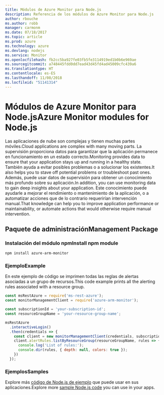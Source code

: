 ```yaml
---
title: Módulos de Azure Monitor para Node.js
description: Referencia de los módulos de Azure Monitor para Node.js
author: rbouche
ms.author: robb
manager: carmonm
ms.date: 07/18/2017
ms.topic: article
ms.prod: azure
ms.technology: azure
ms.devlang: nodejs
ms.service: Monitor
ms.openlocfilehash: fb2cc5ba927fe03fb5fe3114919ed1b0b6e969ae
ms.sourcegitcommit: a748445fdd0dd7ead43d45fd4ad45009cfc439a6
ms.translationtype: HT
ms.contentlocale: es-ES
ms.lasthandoff: 11/08/2018
ms.locfileid: "51141314"
---
```

# <a name="azure-monitor-modules-for-nodejs"></a><span data-ttu-id="1005d-103">Módulos de Azure Monitor para Node.js</span><span class="sxs-lookup"><span data-stu-id="1005d-103">Azure Monitor modules for Node.js</span></span>

<span data-ttu-id="1005d-104">Las aplicaciones de nube son complejas y tienen muchas partes móviles.</span><span class="sxs-lookup"><span data-stu-id="1005d-104">Cloud applications are complex with many moving parts.</span></span> <span data-ttu-id="1005d-105">La supervisión proporciona datos para garantizar que la aplicación permanece en funcionamiento en un estado correcto.</span><span class="sxs-lookup"><span data-stu-id="1005d-105">Monitoring provides data to ensure that your application stays up and running in a healthy state.</span></span> <span data-ttu-id="1005d-106">También ayuda a evitar posibles problemas o a solucionar los existentes.</span><span class="sxs-lookup"><span data-stu-id="1005d-106">It also helps you to stave off potential problems or troubleshoot past ones.</span></span> <span data-ttu-id="1005d-107">Además, puede usar datos de supervisión para obtener un conocimiento más profundo sobre su aplicación.</span><span class="sxs-lookup"><span data-stu-id="1005d-107">In addition, you can use monitoring data to gain deep insights about your application.</span></span> <span data-ttu-id="1005d-108">Este conocimiento puede ayudarle a mejorar el rendimiento o mantenimiento de la aplicación, o a automatizar acciones que de lo contrario requerirían intervención manual.</span><span class="sxs-lookup"><span data-stu-id="1005d-108">That knowledge can help you to improve application performance or maintainability, or automate actions that would otherwise require manual intervention.</span></span>

## <a name="management-package"></a><span data-ttu-id="1005d-109">Paquete de administración</span><span class="sxs-lookup"><span data-stu-id="1005d-109">Management Package</span></span>

### <a name="install-npm-module"></a><span data-ttu-id="1005d-110">Instalación del módulo npm</span><span class="sxs-lookup"><span data-stu-id="1005d-110">Install npm module</span></span>

```bash
npm install azure-arm-monitor
```

### <a name="example"></a><span data-ttu-id="1005d-111">Ejemplo</span><span class="sxs-lookup"><span data-stu-id="1005d-111">Example</span></span>

<span data-ttu-id="1005d-112">En este ejemplo de código se imprimen todas las reglas de alertas asociadas a un grupo de recursos.</span><span class="sxs-lookup"><span data-stu-id="1005d-112">This code example prints all the alerting rules associated with a resource group.</span></span>

```javascript
const msRestAzure = require('ms-rest-azure');
const monitorManagementClient = require('azure-arm-monitor');

const subscriptionId = 'your-subscription-id';
const resourceGroupName = 'your-resource-group-name';

msRestAzure
  .interactiveLogin()
  .then(credentials => {
    const client = new monitorManagementClient(credentials, subscriptionId);
    client.alertRules.listByResourceGroup(resourceGroupName, rules => {
      console.log('List of rules:');
      console.dir(rules, { depth: null, colors: true });
    })
  });
```

### <a name="samples"></a><span data-ttu-id="1005d-113">Ejemplos</span><span class="sxs-lookup"><span data-stu-id="1005d-113">Samples</span></span>

<span data-ttu-id="1005d-114">Explore más [código de Node.js de ejemplo](https://azure.microsoft.com/resources/samples/?platform=nodejs) que puede usar en sus aplicaciones.</span><span class="sxs-lookup"><span data-stu-id="1005d-114">Explore more [sample Node.js code](https://azure.microsoft.com/resources/samples/?platform=nodejs) you can use in your apps.</span></span>
